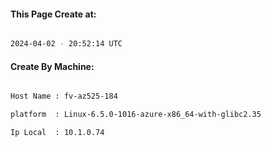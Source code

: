 
   
#### This Page Create at:

```bash

2024-04-02 - 20:52:14 UTC

```

#### Create By Machine:

```bash

Host Name : fv-az525-184

platform  : Linux-6.5.0-1016-azure-x86_64-with-glibc2.35

Ip Local  : 10.1.0.74

```

